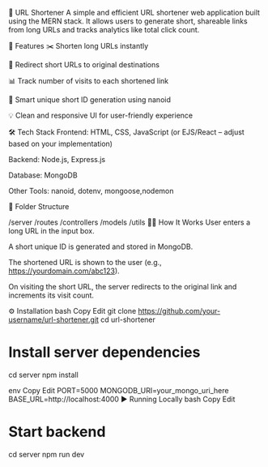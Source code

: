 🔗 URL Shortener
A simple and efficient URL shortener web application built using the MERN stack. It allows users to generate short, shareable links from long URLs and tracks analytics like total click count.

🚀 Features
✂️ Shorten long URLs instantly

🔁 Redirect short URLs to original destinations

📊 Track number of visits to each shortened link

🧠 Smart unique short ID generation using nanoid

💡 Clean and responsive UI for user-friendly experience

🛠️ Tech Stack
Frontend: HTML, CSS, JavaScript (or EJS/React – adjust based on your implementation)

Backend: Node.js, Express.js

Database: MongoDB

Other Tools: nanoid, dotenv, mongoose,nodemon

📂 Folder Structure


/server
  /routes
  /controllers
  /models
  /utils
🧑‍💻 How It Works
User enters a long URL in the input box.

A short unique ID is generated and stored in MongoDB.

The shortened URL is shown to the user (e.g., https://yourdomain.com/abc123).

On visiting the short URL, the server redirects to the original link and increments its visit count.

⚙️ Installation
bash
Copy
Edit
git clone https://github.com/your-username/url-shortener.git
cd url-shortener

# Install server dependencies
cd server
npm install


env
Copy
Edit
PORT=5000
MONGODB_URI=your_mongo_uri_here
BASE_URL=http://localhost:4000
▶️ Running Locally
bash
Copy
Edit
# Start backend
cd server
npm run dev
